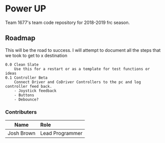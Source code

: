 # Power UP
Team 1677's team code repository for 2018-2019 frc season.

## Roadmap
This will be the road to success. I will attempt to document all the steps that we took to get to x destination

```
0.0 Clean Slate
	Use this for a restart or as a template for test functions or ideas
0.1 Controller Beta 
	Connect Driver and CoDriver Controllers to the pc and log controller feed back.
	- Joystick feedback
	- Buttons
	- Debounce?

```

### Contributers
| Name        | Role             |
| :---------: | :--------------- |
| Josh Brown  | Lead Programmer  |
